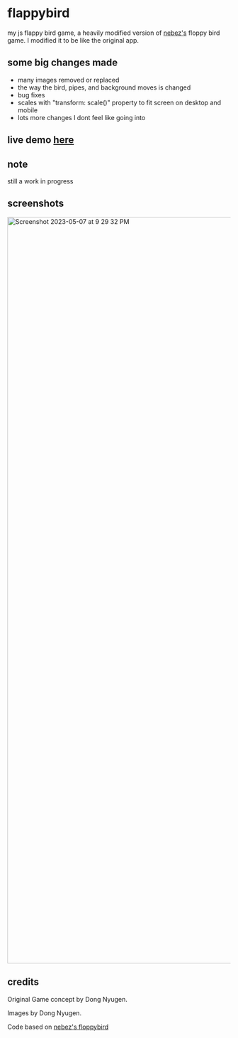 <h1>flappybird</h1>
my js flappy bird game, a heavily modified version of <a href="https://github.com/nebez/">nebez's</a> floppy bird game. I modified it to be like the original app.
<h2>some big changes made</h2>
<ul>
<li>many images removed or replaced</li>
<li>the way the bird, pipes, and background moves is changed</li>
<li>bug fixes</li>
<li>scales with "transform: scale()" property to fit screen on desktop and mobile</li>
<li>lots more changes I dont feel like going into</li>
</ul>
<h2>live demo <a href="https://jcampanile.github.io/flappybird">here</a></h2>
<h2>note</h2>
still a work in progress
<h2>screenshots</h2>
<img width="1680" alt="Screenshot 2023-05-07 at 9 29 32 PM" src="https://user-images.githubusercontent.com/122117065/236720672-fc620c10-a193-4085-a7ac-6c9abf8c578f.png">
<h2>credits</h2>
<p>Original Game concept by Dong Nyugen.</p>
<p>Images by Dong Nyugen.</p>
<p>Code based on <a href="https://github.com/nebez/floppybird/">nebez's floppybird</a></p>
